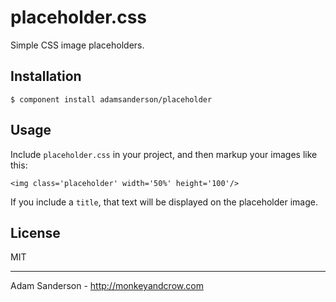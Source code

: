 # placeholder.css

  Simple CSS image placeholders.

## Installation

    $ component install adamsanderson/placeholder

## Usage

Include `placeholder.css` in your project, and then markup your images like this:

    <img class='placeholder' width='50%' height='100'/>

If you include a `title`, that text will be displayed on the placeholder image.

## License

  MIT

----

Adam Sanderson - http://monkeyandcrow.com